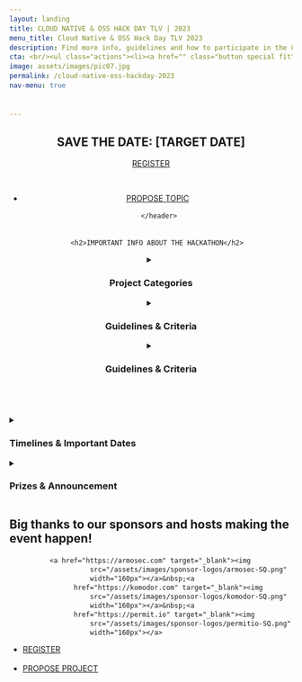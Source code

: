 ```yaml
---
layout: landing
title: CLOUD NATIVE & OSS HACK DAY TLV | 2023 
menu_title: Cloud Native & OSS Hack Day TLV 2023
description: Find more info, guidelines and how to participate in the Cloud Native & OSS TLV Hack Day! 
cta: <br/><ul class="actions"><li><a href="" class="button special fit" target="_blank"> REGISTER NOW</a></li></ul>&nbsp;<ul class="actions"><li><a href="" class="button fit"><span class="icon alt fa-bulb"></span> PROPOSE PROJECT </a></li></ul>
image: assets/images/pic07.jpg
permalink: /cloud-native-oss-hackday-2023
nav-menu: true


---
```


<!-- Main -->
<div id="main" class="alt">

<!-- One -->
<section id="one">
	<div class="inner">
		<header class="major">
			<h1>SAVE THE DATE: [TARGET DATE]</h1> 
         <a href="/devopsdays/speakers-2022" class="button next scrolly">REGISTER</a> 
		 <br/>
		<p>&nbsp;</p>
		 <ul class="actions"><li><a href="/devopsdays-quicklinks-2022" class="button fit"><span class="icon alt fa-lightbulb-o"></span> PROPOSE TOPIC </a></li></ul>

		</header>

        
       <h2>IMPORTANT INFO ABOUT THE HACKATHON</h2>

<details><summary><h3>Project Categories</h3></summary>

- <strong>A Useful Tool  or Integration for Everyone</strong>
In our day-to-day workflows we often find ourselves lacking a really simple tool or integration that could simplify our open source or dev work significantly.<br/>
We encourage you to think about something that is useful on a daily basis, and can optimize work with common cloud native OSS tools.

- <strong>Solve a Universally felt Challenge</strong>
As a global community of OSS enthusiasts in the cloud native ecosystem has users and community members around the globe leveraging its tools and frameworks.<br/>
We encourage you to think of innovative ways to solve daily OSS & cloud native ecosystem challenges that can benefit everyone - from communication to collaboration, and more.

- <strong>Solve a Universally felt Challenge</strong>
As a global community of OSS enthusiasts in the cloud native ecosystem has users and community members around the globe leveraging its tools and frameworks.<br/>
We encourage you to think of innovative ways to solve daily OSS & cloud native ecosystem challenges that can benefit everyone - from communication to collaboration, and more.

- <strong>A Significant Product Enhancement</strong>
What’s a hackathon without fun?! Sometimes we just want to play around with gadgets and gizmos, and put something together that can be useful or just for fun.<br/>
If you have a significant product enhancement that brings direct value to OSS users, build ways to make these cloud native products even better.

- <strong>An Exciting Demonstration of Craft</strong>
Many times we have excellent ideas ways to improve the OSS tooling experience, but don’t necessarily have the time to work on them with our regular workloads, and so they remain in the backlog.<br/>
You are more than encouraged to build something with any of the suggested OSS projects that does something unique, and is just super cool and nifty.



<hr/>
</details>
        
<details><summary><h3>Guidelines & Criteria</h3></summary>

Serverless architecture and patterns have changed the velocity and scale at which modern business applications can be delivered, enabling engineering teams to focus on business value, without having to manage compute resources. As serverless gains adoption, the would-be attackers come prowling - and this means serverless security needs to level up. That said, serverless security knowledge is still not a commodity, as most of the current security tools, apps and practices are targeted at more legacy architecture patterns, making it challenging to ramp up security at the pace of engineering.

Excellent resources have been created over the years, including the OWASP Serverless Top 10, however, understanding how to practically apply these takes time and research if you aren't a domain expert.  In this talk, we'll take a deep dive on what a typical serverless app composed of lambda functions and containers looks like, including the various layers it's comprised of: code, infrastructure , runtime and its supply chain. We'll map each of these to the possible risks based on the OWASP Top 10 list, and demo through excellent AWS services and opens source tools how you can defend your application against these threats on each of your application's layers.  You'll come away from this talk able to immediately start better securing your serverless apps.

<hr/>
</details>

<details><summary><h3>Guidelines & Criteria</h3></summary>

<h4>Project Criteria</h4>
- All projects need to be coded
- The project needs to be reproducible & demoable in 5 minutes or less
- Planning & design can start from the moment of kickoff, all coding needs to be done during the two hack days
- The demo needs to be accompanied by a short presentation (as you wish - with or without slides)


<hr/>
</details>
      
</div>
</div>

<details><summary><h3>Timelines & Important Dates</h3></summary>

- February 6th - Call for participants and projects opens -  <a href="#propose">REGISTER OR PROPOSEHERE</a>

<hr/>
</details>
      
</div>
</div>

<details><summary><h3>Prizes & Announcement</h3></summary>


<hr/>
</details>
      
</div>
</div>

<div class="inner">
			<h2>Big thanks to our sponsors and hosts making the event happen!</h2>

              <a href="https://armosec.com" target="_blank"><img
                        src="/assets/images/sponsor-logos/armosec-SQ.png"
                        width="160px"></a>&nbsp;<a
                    href="https://komodor.com" target="_blank"><img
                        src="/assets/images/sponsor-logos/komodor-SQ.png"
                        width="160px"></a>&nbsp;<a
                    href="https://permit.io" target="_blank"><img
                        src="/assets/images/sponsor-logos/permitio-SQ.png"
                        width="160px"></a>
<ul class="actions" id="propose">
                    <li><a href="" class="button next">REGISTER</a></li> &nbsp;<li><a href="" class="button special fit">PROPOSE PROJECT</a></li>
                </ul>

